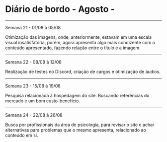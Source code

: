 # Diário de bordo - Agosto -

---

Semana 21 - 01/08 à 05/08 

Otimização das imagens, onde, anteriormente, estavam em uma escala visual insatisfatória, porém, agora apresenta algo mais condizente com o conteúdo apresentado, fazendo relação entre o título e a imagem.

---

Semana 22 - 08/08 à 12/08        


Realização de testes no Discord, criação de cargos e otimização de áudios. 

---

Semana 23 - 15/08 à 19/08 

Pesquisa relacionada á hospedagem do site. Buscando referências do mercado e um bom custo-benefício.

---
Semana 24 - 22/08 à 26/08 

Busca por profissionais da área de psicologia, para revisar o site e achar alternativas para problemas que o mesmo apresenta, relacionado ao conteúdo em si. 
 


















